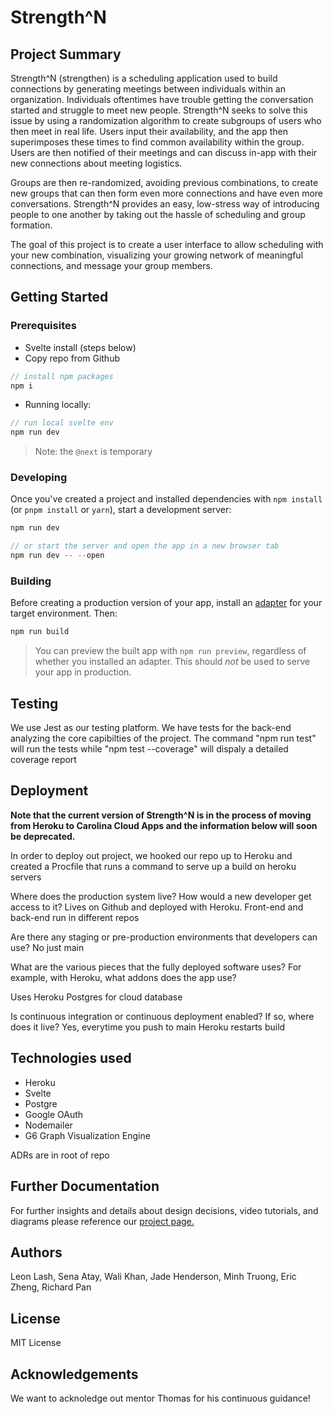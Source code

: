 # Strength^N

## Project Summary

Strength^N (strengthen) is a scheduling application used to build connections by generating meetings between individuals within an organization. Individuals oftentimes have trouble getting the conversation started and struggle to meet new people. Strength^N seeks to solve this issue by using a randomization algorithm to create subgroups of users who then meet in real life. Users input their availability, and the app then superimposes these times to find common availability within the group. Users are then notified of their meetings and can discuss in-app with their new connections about meeting logistics.

Groups are then re-randomized, avoiding previous combinations, to create new groups that can then form even more connections and have even more conversations. Strength^N provides an easy, low-stress way of introducing people to one another by taking out the hassle of scheduling and group formation.

The goal of this project is to create a user interface to allow scheduling with your new combination, visualizing your growing network of meaningful connections, and message your group members.

## Getting Started

### Prerequisites

- Svelte install (steps below)
- Copy repo from Github

```javascript
// install npm packages
npm i

```

- Running locally:

```javascript
// run local svelte env
npm run dev

```

> Note: the `@next` is temporary

### Developing

Once you've created a project and installed dependencies with `npm install` (or `pnpm install` or `yarn`), start a development server:

```javascript
npm run dev

// or start the server and open the app in a new browser tab
npm run dev -- --open
```

### Building

Before creating a production version of your app, install an [adapter](https://kit.svelte.dev/docs#adapters) for your target environment. Then:

```bash
npm run build
```

> You can preview the built app with `npm run preview`, regardless of whether you installed an adapter. This should _not_ be used to serve your app in production.

## Testing

We use Jest as our testing platform. We have tests for the back-end analyzing the core capibilties of the project. The command "npm run test" will run the tests while "npm test --coverage" will dispaly a detailed coverage report

## Deployment

**Note that the current version of Strength^N is in the process of moving from Heroku to Carolina Cloud Apps and the information below will soon be deprecated.** 

In order to deploy out project, we hooked our repo up to Heroku and created a Procfile that runs a command to serve up a build on heroku servers

Where does the production system live? How would a new developer get access to it? Lives on Github and deployed with Heroku. Front-end and back-end run in different repos

Are there any staging or pre-production environments that developers can use? No just main

What are the various pieces that the fully deployed software uses? For example, with Heroku, what addons does the app use?

Uses Heroku Postgres for cloud database

Is continuous integration or continuous deployment enabled? If so, where does it live?
Yes, everytime you push to main Heroku restarts build

## Technologies used

- Heroku
- Svelte
- Postgre
- Google OAuth
- Nodemailer
- G6 Graph Visualization Engine

ADRs are in root of repo

## Further Documentation 

For further insights and details about design decisions, video tutorials, and diagrams please reference our [project page.](https://tarheels.live/comp523teamjrme/) 


## Authors

Leon Lash,
Sena Atay,
Wali Khan,
Jade Henderson,
Minh Truong,
Eric Zheng,
Richard Pan

## License

MIT License

## Acknowledgements

We want to acknoledge out mentor Thomas for his continuous guidance!
